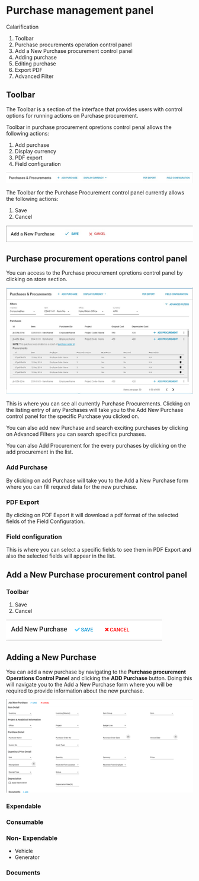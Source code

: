 # Purchase management panel

Calarification

1. Toolbar
2. Purchase procurements operation control panel 
3. Add a New Purchase procurement control panel 
4. Adding purchase
5. Editing purchase
6. Export PDF
7. Advanced Filter

## Toolbar

The Toolbar is a section of the interface that provides users with control options for running actions on Purchase procurement.

Toolbar in purchase procurement opretions control penal allows the following actions:

1. Add purchase 
2. Display currency 
3. PDF export 
4. Field configuration

![](../../.gitbook/assets/whatsapp-image-2019-12-11-at-10.14.01-am.jpeg)

The Toolbar for the Purchase Procurement control panel currently allows the following actions:

1. Save 
2. Cancel

![](../../.gitbook/assets/whatsapp-image-2019-12-11-at-10.15.46-am.jpeg)

## Purchase procurement operations control panel

You can access to the Purchase procurement opretions control panel by clicking on store section.

![](../../.gitbook/assets/whatsapp-image-2019-12-11-at-10.27.01-am.jpeg)

This is where you can see all currently Purchase Procurements. Clicking on the listing entry of any Parchases will take you to the Add New Purchase control panel for the specific Purchase you clicked on.

You can also add new Purchase and search exciting purchases by clicking on Advanced Filters you can search specifics purchases.

You can also Add Procurement for the every purchases by clicking on the add procurement in the list.

### Add Purchase 

By clicking on add Purchase will take you to the Add a New Purchase form where you can fill requred data for the new purchase.

### PDF Export 

By clicking on PDF Export it will download a pdf format of the selected fields of the Field Configuration.

### Field configuration 

This is where you can select a specific fields to see them in PDF Export and also the selected fields will appear in the list.

## Add a New Purchase procurement control panel

### Toolbar

1. Save 
2. Cancel

![](../../.gitbook/assets/image%20%2816%29.png)

## Adding a New Purchase 

You can add a new purchase by navigating to the **Purchase procurement Operations Control Panel** and clicking the **ADD Purchase** button. Doing this will navigate you to the Add a New Purchase form where you will be required to provide information about the new purchase.

![](../../.gitbook/assets/image%20%2829%29.png)

### Expendable

### Consumable

### Non- Expendable

* Vehicle 
* Generator

### Documents

